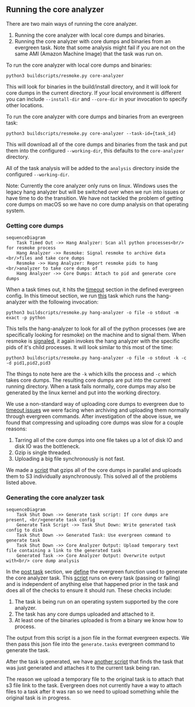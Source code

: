 ## Running the core analyzer

There are two main ways of running the core analyzer.

1. Running the core analyzer with local core dumps and binaries.
2. Running the core analyzer with core dumps and binaries from an evergreen task. Note that some analysis might fail if you are not on the same AMI (Amazon Machine Image) that the task was run on.

To run the core analyzer with local core dumps and binaries:

```
python3 buildscripts/resmoke.py core-analyzer
```

This will look for binaries in the build/install directory, and it will look for core dumps in the current directory. If your local environment is different you can include `--install-dir` and `--core-dir` in your invocation to specify other locations.

To run the core analyzer with core dumps and binaries from an evergreen task:

```
python3 buildscripts/resmoke.py core-analyzer --task-id={task_id}
```

This will download all of the core dumps and binaries from the task and put them into the configured `--working-dir`, this defaults to the `core-analyzer` directory.

All of the task analysis will be added to the `analysis` directory inside the configured `--working-dir`.

Note: Currently the core analyzer only runs on linux. Windows uses the legacy hang analyzer but will be switched over when we run into issues or have time to do the transition. We have not tackled the problem of getting core dumps on macOS so we have no core dump analysis on that operating system.

### Getting core dumps

```mermaid
sequenceDiagram
    Task Timed Out ->> Hang Analyzer: Scan all python processes<br/> for resmoke process
    Hang Analyzer ->> Resmoke: Signal resmoke to archive data <br/>files and take core dumps
    Resmoke ->> Hang Analyzer: Report resmoke pids to hang <br/>analyzer to take core dumps of
    Hang Analyzer ->> Core Dumps: Attach to pid and generate core dumps
```

When a task times out, it hits the [timeout](https://github.com/10gen/mongo/blob/a6e56a8e136fe554dc90565bf6acf5bf86f7a46e/etc/evergreen_yml_components/definitions.yml#L2694) section in the defined evergreen config.
In this timeout section, we run [this](https://github.com/10gen/mongo/blob/a6e56a8e136fe554dc90565bf6acf5bf86f7a46e/etc/evergreen_yml_components/definitions.yml#L2302) task which runs the hang-analyzer with the following invocation:

```
python3 buildscripts/resmoke.py hang-analyzer -o file -o stdout -m exact -p python
```

This tells the hang-analyzer to look for all of the python processes (we are specifically looking for resmoke) on the machine and to signal them.
When resmoke is [signaled](https://github.com/10gen/mongo/blob/08a99b15eea7ae0952b2098710d565dd7f709ff6/buildscripts/resmokelib/sighandler.py#L25), it again invokes the hang analyzer with the specific pids of it's child processes.
It will look similar to this most of the time:

```
python3 buildscripts/resmoke.py hang-analyzer -o file -o stdout -k -c -d pid1,pid2,pid3
```

The things to note here are the `-k` which kills the process and `-c` which takes core dumps.
The resulting core dumps are put into the current running directory.
When a task fails normally, core dumps may also be generated by the linux kernel and put into the working directory.

We use a non-standard way of uploading core dumps to evergreen due to [timeout issues](https://jira.mongodb.org/browse/SERVER-73171) we were facing when archiving and uploading them normally through evergreen commands.
After investigation of the above issue, we found that compressing and uploading core dumps was slow for a couple reasons:

1. Tarring all of the core dumps into one file takes up a lot of disk IO and disk IO was the bottleneck.
2. Gzip is single threaded.
3. Uploading a big file synchronously is not fast.

We made a [script](https://github.com/10gen/mongo/blob/master/buildscripts/fast_archive.py) that gzips all of the core dumps in parallel and uploads them to S3 individually asynchronously.
This solved all of the problems listed above.

### Generating the core analyzer task

```mermaid
sequenceDiagram
    Task Shut Down ->> Generate task script: If core dumps are present, <br/>generate task config
    Generate Task Script ->> Task Shut Down: Write generated task config to disk
    Task Shut Down ->> Generated Task: Use evergreen command to generate task
    Task Shut Down ->> Core Analyzer Output: Upload temporary text file containing a link to the generated task
    Generated Task ->> Core Analyzer Output: Overwrite output with<br/> core dump analysis
```

In the [post task](https://github.com/10gen/mongo/blob/709e3f4efc04b42e5d29a8ad2417a01d3610fc3f/etc/evergreen_yml_components/definitions.yml#L2665) section, we [define](https://github.com/10gen/mongo/blob/709e3f4efc04b42e5d29a8ad2417a01d3610fc3f/etc/evergreen_yml_components/definitions.yml#L2184) the evergreen function used to generate the core analyzer task.
This [script](https://github.com/10gen/mongo/blob/709e3f4efc04b42e5d29a8ad2417a01d3610fc3f/buildscripts/resmokelib/hang_analyzer/gen_hang_analyzer_tasks.py) runs on every task (passing or failing) and is independent of anything else that happened prior in the task and does all of the checks to ensure it should run.
These checks include:

1. The task is being run on an operating system supported by the core analyzer.
2. The task has any core dumps uploaded and attached to it.
3. At least one of the binaries uploaded is from a binary we know how to process.

The output from this script is a json file in the format evergreen expects.
We then pass this json file into the `generate.tasks` evergreen command to generate the task.

After the task is generated, we have [another script](https://github.com/10gen/mongo/blob/709e3f4efc04b42e5d29a8ad2417a01d3610fc3f/etc/evergreen_yml_components/definitions.yml#L2213) that finds the task that was just generated and attaches it to the current task being ran.

The reason we upload a temporary file to the original task is to attach that s3 file link to the task.
Evergreen does not currently have a way to attach files to a task after it was ran so we need to upload something while the original task is in progress.
